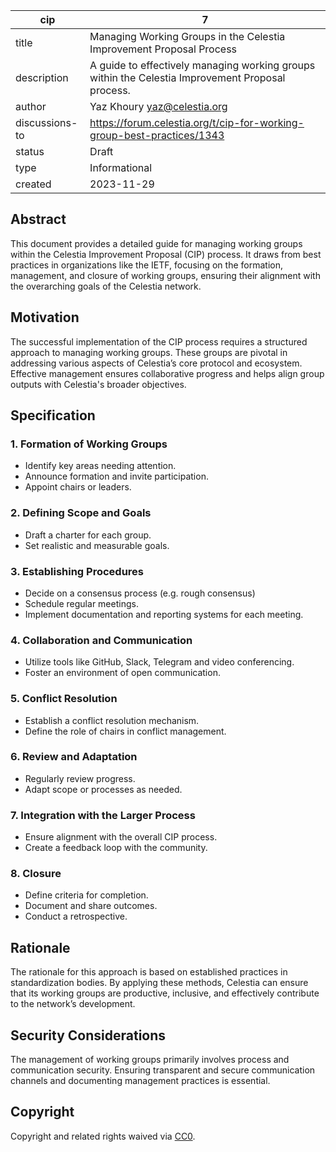 | cip | 7 |
| - | - |
| title | Managing Working Groups in the Celestia Improvement Proposal Process |
| description | A guide to effectively managing working groups within the Celestia Improvement Proposal process. |
| author | Yaz Khoury <yaz@celestia.org> |
| discussions-to | <https://forum.celestia.org/t/cip-for-working-group-best-practices/1343> |
| status | Draft |
| type | Informational |
| created | 2023-11-29 |

## Abstract

This document provides a detailed guide for managing working groups within the Celestia Improvement Proposal (CIP) process. It draws from best practices in organizations like the IETF, focusing on the formation, management, and closure of working groups, ensuring their alignment with the overarching goals of the Celestia network.

## Motivation

The successful implementation of the CIP process requires a structured approach to managing working groups. These groups are pivotal in addressing various aspects of Celestia’s core protocol and ecosystem. Effective management ensures collaborative progress and helps align group outputs with Celestia's broader objectives.

## Specification

### 1. Formation of Working Groups

- Identify key areas needing attention.
- Announce formation and invite participation.
- Appoint chairs or leaders.

### 2. Defining Scope and Goals

- Draft a charter for each group.
- Set realistic and measurable goals.

### 3. Establishing Procedures

- Decide on a consensus process (e.g. rough consensus)
- Schedule regular meetings.
- Implement documentation and reporting systems for each meeting.

### 4. Collaboration and Communication

- Utilize tools like GitHub, Slack, Telegram and video conferencing.
- Foster an environment of open communication.

### 5. Conflict Resolution

- Establish a conflict resolution mechanism.
- Define the role of chairs in conflict management.

### 6. Review and Adaptation

- Regularly review progress.
- Adapt scope or processes as needed.

### 7. Integration with the Larger Process

- Ensure alignment with the overall CIP process.
- Create a feedback loop with the community.

### 8. Closure

- Define criteria for completion.
- Document and share outcomes.
- Conduct a retrospective.

## Rationale

The rationale for this approach is based on established practices in standardization bodies. By applying these methods, Celestia can ensure that its working groups are productive, inclusive, and effectively contribute to the network’s development.

## Security Considerations

The management of working groups primarily involves process and communication security. Ensuring transparent and secure communication channels and documenting management practices is essential.

## Copyright

Copyright and related rights waived via [CC0](https://github.com/celestiaorg/CIPs/blob/main/LICENSE).
